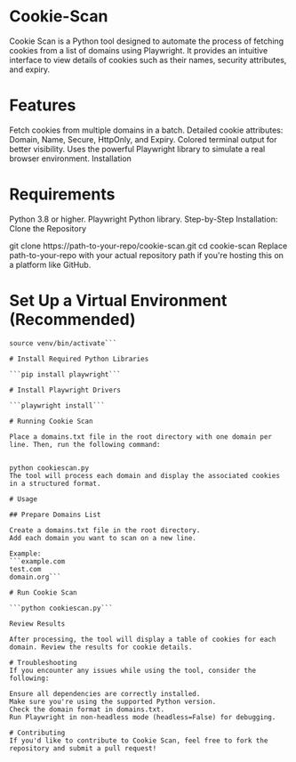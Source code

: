 # Cookie-Scan

Cookie Scan is a Python tool designed to automate the process of fetching cookies from a list of domains using Playwright. It provides an intuitive interface to view details of cookies such as their names, security attributes, and expiry.

# Features
Fetch cookies from multiple domains in a batch.
Detailed cookie attributes: Domain, Name, Secure, HttpOnly, and Expiry.
Colored terminal output for better visibility.
Uses the powerful Playwright library to simulate a real browser environment.
Installation

# Requirements
Python 3.8 or higher.
Playwright Python library.
Step-by-Step Installation:
Clone the Repository


git clone https://path-to-your-repo/cookie-scan.git
cd cookie-scan
Replace path-to-your-repo with your actual repository path if you're hosting this on a platform like GitHub.

# Set Up a Virtual Environment (Recommended)

```python3 -m venv venv
source venv/bin/activate```

# Install Required Python Libraries

```pip install playwright```

# Install Playwright Drivers

```playwright install```

# Running Cookie Scan

Place a domains.txt file in the root directory with one domain per line. Then, run the following command:


python cookiescan.py
The tool will process each domain and display the associated cookies in a structured format.

# Usage

## Prepare Domains List

Create a domains.txt file in the root directory.
Add each domain you want to scan on a new line.

Example:
```example.com
test.com
domain.org```

# Run Cookie Scan

```python cookiescan.py```

Review Results

After processing, the tool will display a table of cookies for each domain. Review the results for cookie details.
 
# Troubleshooting
If you encounter any issues while using the tool, consider the following:

Ensure all dependencies are correctly installed.
Make sure you're using the supported Python version.
Check the domain format in domains.txt.
Run Playwright in non-headless mode (headless=False) for debugging.

# Contributing
If you'd like to contribute to Cookie Scan, feel free to fork the repository and submit a pull request!

